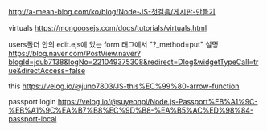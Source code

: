 http://a-mean-blog.com/ko/blog/Node-JS-첫걸음/게시판-만들기

virtuals
https://mongoosejs.com/docs/tutorials/virtuals.html

users폴더 안의 edit.ejs에 있는 form 태그에서 "?\_method=put" 설명
https://blog.naver.com/PostView.naver?blogId=jdub7138&logNo=221049375308&redirect=Dlog&widgetTypeCall=true&directAccess=false

this
https://velog.io/@juno7803/JS-this%EC%99%80-arrow-function

passport login
https://velog.io/@suyeonpi/Node.js-Passport%EB%A1%9C-%EB%A1%9C%EA%B7%B8%EC%9D%B8-%EA%B5%AC%ED%98%84-passport-local
